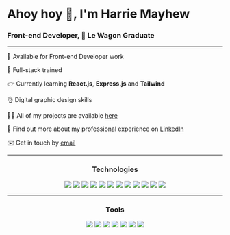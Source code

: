 <h1>Ahoy hoy 👋, I'm Harrie Mayhew</h1>
<h3>Front-end Developer, 🚐 Le Wagon Graduate</h3>
<hr>
<p>📆 Available for Front-end Developer work</p> 
<p>🧠 Full-stack trained</p>
<p>👉 Currently learning <b>React.js</b>, <b>Express.js</b> and <b>Tailwind</b></p>
<p>👌 Digital graphic design skills</p>
<p>👨‍💻 All of my projects are available <a href="https://troopl.com/mayhemcreates">here</a></p>
<p>📄 Find out more about my professional experience on <a href="https://www.linkedin.com/in/mayhemcreates/">LinkedIn</a></p>
<p>✉️ Get in touch by <a href="mayhemcreates@gmail.com" target="_blank">email</a></p>
<hr>

<h3 align="center">Technologies</h3>
<div align="center">

<img src="https://img.shields.io/badge/Ruby-323d55?style=for-the-badge&logo=ruby&logoColor=white">
<img src="https://img.shields.io/badge/Ruby_on_Rails-324258?style=for-the-badge&logo=ruby-on-rails&logoColor=white">
<img src="https://img.shields.io/badge/JavaScript-2e5d6c?style=for-the-badge&logo=javascript&logoColor=white">
<img src="https://img.shields.io/badge/React-2b6673?style=for-the-badge&logo=react&logoColor=white">
<img src="https://img.shields.io/badge/Express.js-2a6975?style=for-the-badge&logo=express&logoColor=white">
<img src="https://img.shields.io/badge/HTML5-276e79?style=for-the-badge&logo=html5&logoColor=white">
<img src="https://img.shields.io/badge/CSS-22777f?&style=for-the-badge&logo=css3&logoColor=white">
<img src="https://img.shields.io/badge/Bootstrap-148688?style=for-the-badge&logo=bootstrap&logoColor=white">
<img src="https://img.shields.io/badge/PostgreSQL-0c8a8b?style=for-the-badge&logo=postgresql&logoColor=white">
<img src="https://img.shields.io/badge/SQLite-0c8a8b?style=for-the-badge&logo=sqlite&logoColor=white">
<img src="https://img.shields.io/badge/Heroku-009894?style=for-the-badge&logo=heroku&logoColor=white">
<img src="https://img.shields.io/badge/Markdown-00a09a?style=for-the-badge&logo=markdown&logoColor=white">
<hr>
<h3 align="center">Tools</h3>
<img src="https://img.shields.io/badge/GIT-644d79?style=for-the-badge&logo=git&logoColor=white">
<img src= https://img.shields.io/badge/Adobe%20XD-644d79?style=for-the-badge&logo=Adobe%20XD&logoColor=#ffffff">
<img src="https://img.shields.io/badge/Figma-5a4b72?style=for-the-badge&logo=figma&logoColor=white">
<img src="https://img.shields.io/badge/Visual_Studio_Code-53496e?style=for-the-badge&logo=visual%20studio%20code&logoColor=white">
<img src="https://img.shields.io/badge/Trello-4b4668?style=for-the-badge&logo=trello&logoColor=white">
<img src="https://img.shields.io/badge/Postman-454464?style=for-the-badge&logo=postman&logoColor=white">
<img src="https://img.shields.io/badge/windows%20terminal-3f425f?style=for-the-badge&logo=windows%20terminal&logoColor=white">
</div>
